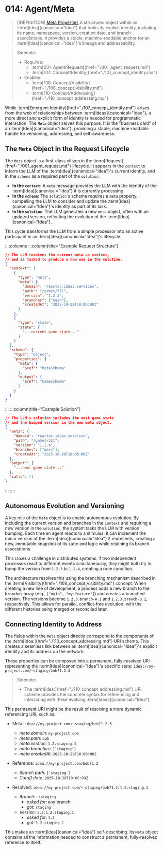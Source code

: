 # 014: Agent/Meta

> [!DEFINITION] [Meta Properties](./000_glossary.md)
> A structured object within an :term[Idea]{canonical="Idea"} that holds its explicit identity, including its name, namespace, version, creation date, and branch associations. It provides a stable, machine-readable anchor for an :term[Idea]{canonical="Idea"}'s lineage and addressability.

> Sidenote:
>
> - Requires:
>   - :term[001: Agent/Request]{href="./001_agent_request.md"}
>   - :term[107: Concept/Identity]{href="./107_concept_identity.md"}
> - Enables:
>   - :term[108: Concept/Visibility]{href="./108_concept_visibility.md"}
>   - :term[110: Concept/Addressing]{href="./110_concept_addressing.md"}

While :term[Emergent Identity]{href="./107_concept_identity.md"} arises from the web of relationships between :term[Ideas]{canonical="Idea"}, a more direct and explicit form of identity is needed for programmatic interaction. The **`Meta`** object serves this purpose. It is the "business card" of an :term[Idea]{canonical="Idea"}, providing a stable, machine-readable handle for versioning, addressing, and self-awareness.

## The `Meta` Object in the Request Lifecycle

The `Meta` object is a first-class citizen in the :term[Request]{href="./001_agent_request.md"} lifecycle. It appears in the `context` to inform the LLM of the :term[Idea]{canonical="Idea"}'s current identity, and in the `schema` as a required part of the `solution`.

- **In the `context`**: A `meta` message provides the LLM with the identity of the :term[Idea]{canonical="Idea"} it is currently processing.
- **In the `schema`**: The `solution`'s schema requires a `meta` property, compelling the LLM to consider and update the :term[Idea]{canonical="Idea"}'s identity as part of its task.
- **In the `solution`**: The LLM generates a new `meta` object, often with an updated version, reflecting the evolution of the :term[Idea]{canonical="Idea"}.

This cycle transforms the LLM from a simple processor into an active participant in an :term[Idea]{canonical="Idea"}'s lifecycle.

::::columns
:::column{title="Example Request Structure"}

```json
// The LLM receives the current meta as context,
// and is tasked to produce a new one in the solution.
{
  "context": [
    {
      "type": "meta",
      "meta": {
        "domain": "reactor.ideas.services",
        "path": "/games/321",
        "version": "1.2.3",
        "branches": ["main"],
        "createdAt": "2025-10-26T10:00:00Z"
      }
    },
    {
      "type": "state",
      "state": {
        "...current game state..."
      }
    }
  ],
  "schema": {
    "type": "object",
    "properties": {
      "meta": {
        "$ref": "MetaSchema"
      },
      "output": {
        "$ref": "GameSchema"
      }
    }
  }
}
```

:::
:::column{title="Example Solution"}

```json
// The LLM's solution includes the next game state
// and the bumped version in the new meta object.
{
  "meta": {
    "domain": "reactor.ideas.services",
    "path": "/games/321",
    "version": "1.2.4",
    "branches": ["main"],
    "createdAt": "2025-10-26T10:05:00Z"
  },
  "output": {
    "...next game state..."
  },
  "calls": []
}
```

:::
::::

## Autonomous Evolution and Versioning

A key role of the `Meta` object is to enable autonomous evolution. By including the current version and branches in the `context` and requiring a new version in the `solution`, the system tasks the LLM with version bumping. Each time an agent reacts to a stimulus, it can increment the minor version of the :term[Idea]{canonical="Idea"} it represents, creating a new, immutable snapshot of its state and logic while retaining its branch associations.

This raises a challenge in distributed systems: if two independent processes react to different events simultaneously, they might both try to bump the version from `1.2.3` to `1.2.4`, creating a race condition.

The architecture resolves this using the branching mechanism described in the :term[Visibility]{href="./108_concept_visibility.md"} concept. When creating a new line of development, a process adds a new branch to the `branches` array (e.g., `["main", "my-feature"]`) and creates a branched version. The versions become `1.2.3.branch-A.1` and `1.2.3.branch-B.1`, respectively. This allows for parallel, conflict-free evolution, with the different histories being merged or reconciled later.

## Connecting Identity to Address

The fields within the `Meta` object directly correspond to the components of the :term[idea:]{href="./110_concept_addressing.md"} URI scheme. This creates a seamless link between an :term[Idea]{canonical="Idea"}'s explicit identity and its address on the network.

These properties can be composed into a permanent, fully-resolved URI representing the :term[Idea]{canonical="Idea"}'s specific state: `idea://my-project.com/~staging/bob?1.2.3`

> Sidenote:
>
> - The :term[idea:]{href="./110_concept_addressing.md"} URI scheme provides the concrete syntax for referencing and interacting with these evolving :term[Ideas]{canonical="Idea"}.

This permanent URI might be the result of resolving a more dynamic referencing URI, such as:

- Meta: `idea://my-project.com/~staging/bob?1.2.3`
  - _meta.domain:_ `my-project.com`
  - _meta.path:_ `bob`
  - _meta.version:_ `1.2.staging.1`
  - _meta.branches:_ `['staging']`
  - _meta.createdAt:_ `2025-10-26T10:00:00Z`

- Reference: `idea://my-project.com/bob?1.2`
  - _Search path:_ `['staging']`
  - _Cutoff date:_ `2025-10-26T10:00:00Z`

- Resolved: `idea://my-project.com/~:staging/bob?1.2:1.2.staging.1`
  - _Branch:_ `~:staging`
    - _asked for:_ any branch
    - _got_: `staging`
  - _Version:_ `1.2:1.2.staging.1`
    - _asked for:_ `1.2`
    - _got:_ `1.2.staging.1`

This makes an :term[Idea]{canonical="Idea"} self-describing. Its `Meta` object contains all the information needed to construct a permanent, fully-resolved reference to itself.
